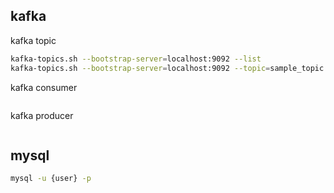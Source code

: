 ## kafka

kafka topic

```sh
kafka-topics.sh --bootstrap-server=localhost:9092 --list
kafka-topics.sh --bootstrap-server=localhost:9092 --topic=sample_topic --create
```

kafka consumer

```sh

```

kafka producer

```sh

```

## mysql

```sh
mysql -u {user} -p
```